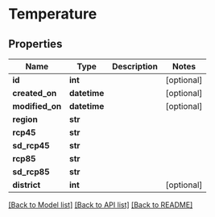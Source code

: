 # Temperature

## Properties
Name | Type | Description | Notes
------------ | ------------- | ------------- | -------------
**id** | **int** |  | [optional] 
**created_on** | **datetime** |  | [optional] 
**modified_on** | **datetime** |  | [optional] 
**region** | **str** |  | 
**rcp45** | **str** |  | 
**sd_rcp45** | **str** |  | 
**rcp85** | **str** |  | 
**sd_rcp85** | **str** |  | 
**district** | **int** |  | [optional] 

[[Back to Model list]](../README.md#documentation-for-models) [[Back to API list]](../README.md#documentation-for-api-endpoints) [[Back to README]](../README.md)


